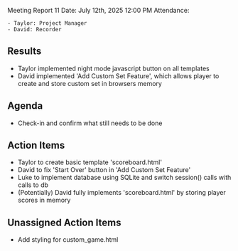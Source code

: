 Meeting Report 11
Date: July 12th, 2025 12:00 PM
Attendance:

	- Taylor: Project Manager
	- David: Recorder

## Results
- Taylor implemented night mode javascript button on all templates
- David implemented 'Add Custom Set Feature', which allows player to create and store custom set in browsers memory

## Agenda
- Check-in and confirm what still needs to be done

## Action Items
- Taylor to create basic template 'scoreboard.html'
- David to fix 'Start Over' button in 'Add Custom Set Feature'
- Luke to implement database using SQLite and switch session() calls with calls to db
- (Potentially) David fully implements 'scoreboard.html' by storing player scores in memory

## Unassigned Action Items
- Add styling for custom_game.html